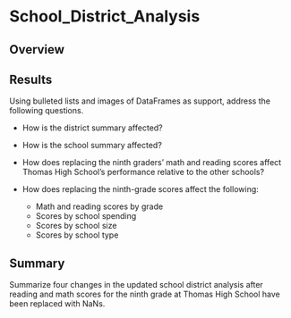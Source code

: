 # School_District_Analysis
## Overview

## Results
Using bulleted lists and images of DataFrames as support, address the following questions.
* How is the district summary affected?
* How is the school summary affected?
* How does replacing the ninth graders’ math and reading scores affect Thomas High School’s performance relative to the other schools?
* How does replacing the ninth-grade scores affect the following:

    * Math and reading scores by grade
    * Scores by school spending
    * Scores by school size
    * Scores by school type

## Summary
Summarize four changes in the updated school district analysis after reading and math scores for the ninth grade at Thomas High School have been replaced with NaNs.